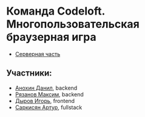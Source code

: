 # Команда Codeloft. Многопользовательская браузерная игра

- [Серверная часть](https://github.com/go-park-mail-ru/2018_2_codeloft)

## Участники:
- [Анохин Данил](https://github.com/Malefaro), backend  
- [Рязанов Максим](https://github.com/RyazMax), backend  
- [Дыров Игорь](https://github.com/igor-dyrov), frontend  
- [Саркисян Артур](https://github.com/Arthurunique24), fullstack  